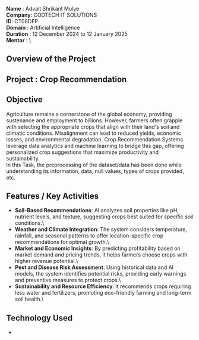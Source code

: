 **Name** : Advait Shrikant Mulye\
**Company**: CODTECH IT SOLUTIONS\
**ID**: CT08DFP\
**Domain** : Artificial Intelligence\
**Duration** : 12 December 2024 to 12 January 2025\
**Mentor** : \

## **Overview of the Project**
## Project : Crop Recommendation
## Objective
Agriculture remains a cornerstone of the global economy, providing sustenance and employment to billions. However, farmers often grapple with selecting the appropriate crops that align with their land's soil and climatic conditions. Misalignment can lead to reduced yields, economic losses, and environmental degradation. Crop Recommendation Systems leverage data analytics and machine learning to bridge this gap, offering personalized crop suggestions that maximize productivity and sustainability.\
In this Task, the preprocessing of the dataset/data has been done while understanding its information, data, null values, types of crops provided, etc.

## Features / Key Activities
- **Soil-Based Recommendations**: AI analyzes soil properties like pH, nutrient levels, and texture, suggesting crops best suited for specific soil conditions.\
- **Weather and Climate Integration**: The system considers temperature, rainfall, and seasonal patterns to offer location-specific crop recommendations for optimal growth.\
- **Market and Economic Insights**: By predicting profitability based on market demand and pricing trends, it helps farmers choose crops with higher revenue potential.\
- **Pest and Disease Risk Assessment**: Using historical data and AI models, the system identifies potential risks, providing early warnings and preventive measures to protect crops.\
- **Sustainability and Resource Efficiency**: It recommends crops requiring less water and fertilizers, promoting eco-friendly farming and long-term soil health.\

## Technology Used
- 
